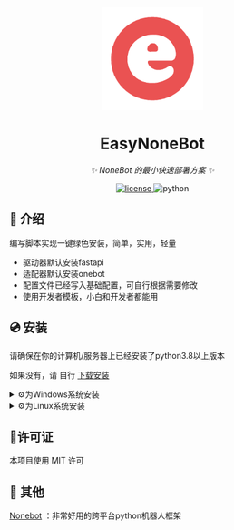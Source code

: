 <div align="center">
  <a href="https://v2.nonebot.dev/store"><img src="https://github.com/Kaguya233qwq/EasyNoneBot/blob/master/icon/easy_nonebot.png" width="180" height="180" alt="EasyNoneBotLogo"></a>
</div>

<div align="center">

# EasyNoneBot

_✨ NoneBot 的最小快速部署方案 ✨_


<a href="./LICENSE">
    <img src="https://img.shields.io/github/license/owner/nonebot-plugin-example.svg" alt="license">
</a>
<img src="https://img.shields.io/badge/python-3.8+-blue.svg" alt="python">

</div>

## 📖 介绍

编写脚本实现一键绿色安装，简单，实用，轻量

- 驱动器默认安装fastapi
- 适配器默认安装onebot
- 配置文件已经写入基础配置，可自行根据需要修改
- 使用开发者模板，小白和开发者都能用

## 💿 安装

请确保在你的计算机/服务器上已经安装了python3.8以上版本

如果没有，请 自行 [下载安装](https://www.python.org/downloads/)

<details>
<summary>⚙️为Windows系统安装</summary>

## 1.git方式(推荐)
git clone 本项目，选择直接双击运行"install_for_windows.bat"

`git clone https://github.com/Kaguya233qwq/EasyNoneBot.git`

## 2.curl方式(不推荐)

由于raw.githubusercontent.com被dns污染，可能需要手动修改hosts文件才能正常执行

`curl https://raw.githubusercontent.com/Kaguya233qwq/EasyNoneBot/master/install_for_windows.bat`

</details>

<details>
<summary>⚙️为Linux系统安装</summary>

`开发中，敬请期待`

</details>

## 🔑许可证

本项目使用 MIT 许可

## 🔖 其他

[Nonebot](https://nb2.baka.icu/) ：非常好用的跨平台python机器人框架


